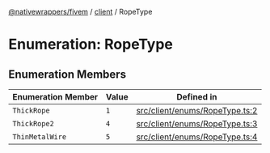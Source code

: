 [@nativewrappers/fivem](../../README.md) / [client](../README.md) / RopeType

# Enumeration: RopeType

## Enumeration Members

| Enumeration Member | Value | Defined in |
| ------ | ------ | ------ |
| `ThickRope` | `1` | [src/client/enums/RopeType.ts:2](https://github.com/nativewrappers/fivem/blob/631c6d86e9569591c88ce277255e6c3e13e943cb/src/client/enums/RopeType.ts#L2) |
| `ThickRope2` | `4` | [src/client/enums/RopeType.ts:3](https://github.com/nativewrappers/fivem/blob/631c6d86e9569591c88ce277255e6c3e13e943cb/src/client/enums/RopeType.ts#L3) |
| `ThinMetalWire` | `5` | [src/client/enums/RopeType.ts:4](https://github.com/nativewrappers/fivem/blob/631c6d86e9569591c88ce277255e6c3e13e943cb/src/client/enums/RopeType.ts#L4) |
